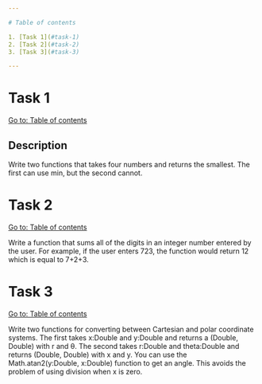 ```yaml
---

# Table of contents

1. [Task 1](#task-1)
2. [Task 2](#task-2)
3. [Task 3](#task-3)

---
```


# Task 1

[Go to: Table of contents](#table-of-contents)

## Description

Write two functions that takes four numbers and returns the smallest. The first can use min, but the second cannot.

# Task 2

[Go to: Table of contents](#table-of-contents)

Write a function that sums all of the digits in an integer number entered by the user. For example, if the user enters 723, the function would return 12 which is equal to 7+2+3.

# Task 3

[Go to: Table of contents](#table-of-contents)

Write two functions for converting between Cartesian and polar coordinate systems. The first takes x:Double and y:Double and returns a (Double, Double) with r and θ. The second takes r:Double and theta:Double and returns (Double, Double) with x and y. You can use the Math.atan2(y:Double, x:Double) function to get an angle. This avoids the problem of using division when x is zero.
